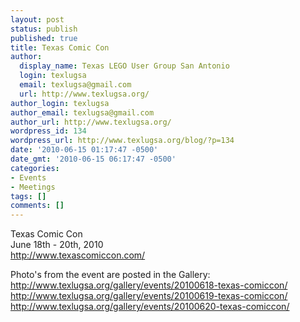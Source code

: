 ```yaml
---
layout: post
status: publish
published: true
title: Texas Comic Con
author:
  display_name: Texas LEGO User Group San Antonio
  login: texlugsa
  email: texlugsa@gmail.com
  url: http://www.texlugsa.org/
author_login: texlugsa
author_email: texlugsa@gmail.com
author_url: http://www.texlugsa.org/
wordpress_id: 134
wordpress_url: http://www.texlugsa.org/blog/?p=134
date: '2010-06-15 01:17:47 -0500'
date_gmt: '2010-06-15 06:17:47 -0500'
categories:
- Events
- Meetings
tags: []
comments: []
---
```

<p>Texas Comic Con<br />
June 18th - 20th, 2010<br />
<a href="http://www.texascomiccon.com/">http://www.texascomiccon.com/</a></p>
<p>Photo's from the event are posted in the Gallery:<br />
<a href="http://www.texlugsa.org/gallery/events/20100618-texas-comiccon/">http://www.texlugsa.org/gallery/events/20100618-texas-comiccon/</a><br />
<a href="http://www.texlugsa.org/gallery/events/20100619-texas-comiccon/">http://www.texlugsa.org/gallery/events/20100619-texas-comiccon/</a><br />
<a href="http://www.texlugsa.org/gallery/events/20100620-texas-comiccon/">http://www.texlugsa.org/gallery/events/20100620-texas-comiccon/</a></p>
